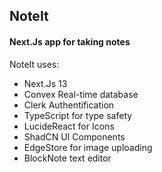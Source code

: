 <h2>NoteIt</h2>
<h4> Next.Js app for taking notes</h4>

NoteIt uses:
- Next.Js 13
- Convex Real-time database
- Clerk Authentification
- TypeScript for type safety
- LucideReact for Icons
- ShadCN UI Components
- EdgeStore for image uploading
- BlockNote text editor
